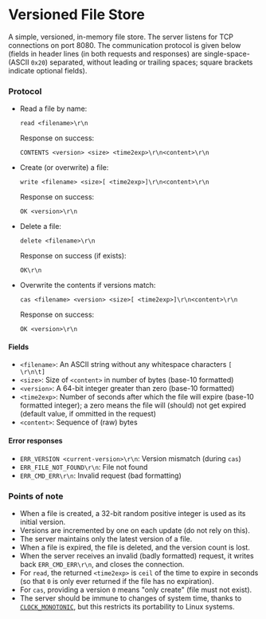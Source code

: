 # Versioned File Store

A simple, versioned, in-memory file store. The server listens for TCP
connections on port 8080. The communication protocol is given below (fields in
header lines (in both requests and responses) are single-space- (ASCII `0x20`)
separated, without leading or trailing spaces; square brackets indicate
optional fields).

### Protocol

* Read a file by name:

  ```
  read <filename>\r\n
  ```
  Response on success:
  ```
  CONTENTS <version> <size> <time2exp>\r\n<content>\r\n
  ```

* Create (or overwrite) a file:

  ```
  write <filename> <size>[ <time2exp>]\r\n<content>\r\n
  ```
  Response on success:
  ```
  OK <version>\r\n
  ```

* Delete a file:

  ```
  delete <filename>\r\n
  ```
  Response on success (if exists):
  ```
  OK\r\n
  ```

* Overwrite the contents if versions match:

  ```
  cas <filename> <version> <size>[ <time2exp>]\r\n<content>\r\n
  ```
  Response on success:
  ```
  OK <version>\r\n
  ```

#### Fields

* `<filename>`: An ASCII string without any whitespace characters `[ \r\n\t]`
* `<size>`: Size of `<content>` in number of bytes (base-10 formatted)
* `<version>`: A 64-bit integer greater than zero (base-10 formatted)
* `<time2exp>`: Number of seconds after which the file will expire (base-10
  formatted integer); a zero means the file will (should) not get expired
  (default value, if ommitted in the request)
* `<content>`: Sequence of (raw) bytes

#### Error responses

* `ERR_VERSION <current-version>\r\n`: Version mismatch (during `cas`)
* `ERR_FILE_NOT_FOUND\r\n`: File not found
* `ERR_CMD_ERR\r\n`: Invalid request (bad formatting)

### Points of note

* When a file is created, a 32-bit random positive integer is used as its
  initial version.
* Versions are incremented by one on each update (do not rely on this).
* The server maintains only the latest version of a file.
* When a file is expired, the file is deleted, and the version count is lost.
* When the server receives an invalid (badly formatted) request, it writes back
  `ERR_CMD_ERR\r\n`, and closes the connection.
* For `read`, the returned `<time2exp>` is `ceil` of the time to expire in
  seconds (so that `0` is only ever returned if the file has no expiration).
* For `cas`, providing a version `0` means "only create" (file must not exist).
* The server should be immune to changes of system time, thanks to
  [`CLOCK_MONOTONIC`](https://github.com/davecheney/junk/tree/master/clock),
  but this restricts its portability to Linux systems.
